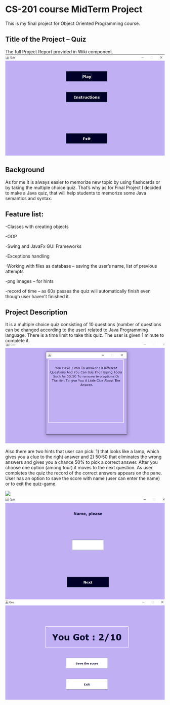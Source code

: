 # CS-201 course MidTerm Project
This is my final project for Object Oriented Programming course.

## Title of the Project – Quiz
The full Project Report provided in Wiki component.
![main page](https://github.com/Aisuluu817/JavaOOP/blob/master/QuizzzFinal/img/screenshots/screen_main.png)

## Background
As for me it is always easier to memorize new topic by using flashcards or by taking the multiple choice quiz. That’s why as for Final Project I decided to make a Java quiz, that will help students to memorize some Java semantics and syntax.

## Feature list:
-Classes with creating objects

-OOP

-Swing and JavaFx GUI Frameworks

-Exceptions handling

-Working with files as database – saving the user’s name, list of previous attempts

-png images – for hints

-record of time – as 60s passes the quiz will automatically finish even though user haven’t finished it.

## Project Description
It is a multiple choice quiz consisting of 10 questions (number of questions can be changed according to the user) related to Java Programming language. There is a time limit to take this quiz. The user is given 1 minute to complete it. 
![instructions](https://github.com/Aisuluu817/JavaOOP/blob/master/QuizzzFinal/img/screenshots/screen_instructions.png)

Also there are two hints that user can pick: 1) that looks like a lamp, which gives you a clue to the right answer and 2) 50:50 that eliminates the wrong answers and gives you a chance 50% to pick a correct answer. After you choose one option (among four) it moves to the next question. As user completes the quiz the record of the correct answers appears on the pane. User has an option to save the score with name (user can enter the name) or to exit the quiz-game.

![](https://github.com/Aisuluu817/JavaFinalExam/blob/master/QuizzzFinal/img/screen_quiz.png)
![save result](https://github.com/Aisuluu817/JavaOOP/blob/master/QuizzzFinal/img/screenshots/screen_result.png)
![record](https://github.com/Aisuluu817/JavaOOP/blob/master/QuizzzFinal/img/screenshots/screen_record.png)



